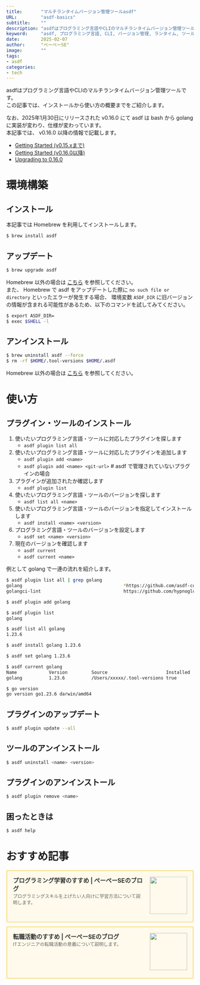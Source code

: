 ```yaml
---
title:       "マルチランタイムバージョン管理ツールasdf"
URL:         "asdf-basics"
subtitle:    ""
description: "asdfはプログラミング言語やCLIのマルチランタイムバージョン管理ツールです。この記事では、インストールから使い方の概要までをご紹介します。"
keyword:     "asdf, プログラミング言語, CLI, バージョン管理, ランタイム, ツール"
date:        2025-02-07
author:      "ぺーぺーSE"
image:       ""
tags:
- asdf
categories:
- tech
---
```


asdfはプログラミング言語やCLIのマルチランタイムバージョン管理ツールです。  
この記事では、インストールから使い方の概要までをご紹介します。

なお、2025年1月30日にリリースされた v0.16.0 にて asdf は bash から golang に実装が変わり、仕様が変わっています。  
本記事では、 v0.16.0 以降の情報で記載します。

- [Getting Started (v0.15.xまで)](https://asdf-vm.com/guide/upgrading-to-v0-16.html)
- [Getting Started (v0.16.0以降)](https://asdf-vm.com/guide/getting-started.html)
- [Upgrading to 0.16.0](https://asdf-vm.com/guide/upgrading-to-v0-16.html)

<!--more-->

# 環境構築

## インストール

本記事では Homebrew を利用してインストールします。

```bash
$ brew install asdf
```

## アップデート

```bash
$ brew upgrade asdf
```

Homebrew 以外の場合は [こちら](https://asdf-vm.com/manage/core.html#update) を参照してください。  
また、 Homebrew で asdf をアップデートした際に `no such file or directory` といったエラーが発生する場合、 環境変数 `ASDF_DIR` に旧バージョンの情報が含まれる可能性があるため、以下のコマンドを試してみてください。

```bash
$ export ASDF_DIR=
$ exec $SHELL -l
```

## アンインストール

```bash
$ brew uninstall asdf --force
$ rm -rf $HOME/.tool-versions $HOME/.asdf
```

Homebrew 以外の場合は [こちら](https://asdf-vm.com/manage/core.html#uninstall) を参照してください。

# 使い方

## プラグイン・ツールのインストール

1. 使いたいプログラミング言語・ツールに対応したプラグインを探します
    - `asdf plugin list all`
2. 使いたいプログラミング言語・ツールに対応したプラグインを追加します
    - `asdf plugin add <name>`
    - `asdf plugin add <name> <git-url>` # asdf で管理されていないプラグインの場合
3. プラグインが追加されたか確認します
    - `asdf plugin list`
4. 使いたいプログラミング言語・ツールのバージョンを探します
    - `asdf list all <name>`
5. 使いたいプログラミング言語・ツールのバージョンを指定してインストールします
    - `asdf install <name> <version>`
6. プログラミング言語・ツールのバージョンを設定します
    - `asdf set <name> <version>`
7. 現在のバージョンを確認します
    - `asdf current`
    - `asdf current <name>`

例として golang で一連の流れを紹介します。

```bash
$ asdf plugin list all | grep golang
golang                                      *https://github.com/asdf-community/asdf-golang.git
golangci-lint                               https://github.com/hypnoglow/asdf-golangci-lint.git

$ asdf plugin add golang

$ asdf plugin list
golang

$ asdf list all golang
1.23.6

$ asdf install golang 1.23.6

$ asdf set golang 1.23.6

$ asdf current golang
Name            Version         Source                      Installed
golang          1.23.6          /Users/xxxxx/.tool-versions true

$ go version
go version go1.23.6 darwin/amd64
```

## プラグインのアップデート

```bash
$ asdf plugin update --all
```

## ツールのアンインストール

```bash
$ asdf uninstall <name> <version>
```

## プラグインのアンインストール

```bash
$ asdf plugin remove <name>
```

## 困ったときは

```bash
$ asdf help
```

# おすすめ記事

<!-- プログラミング学習のすすめ -->
<div class="blogcardfu" style="width:auto;max-width:9999px;border:3px solid #FBE599;border-radius:3px;margin:10px 0;padding:15px;line-height:1.4;text-align:left;background:#FFFAEB;"><a href="https://blog.pepese.com/article-programing-learning" target="_blank" style="display:block;text-decoration:none;"><span class="blogcardfu-image" style="float:right;width:100px;padding:0 0 0 10px;margin:0 0 5px 5px;"><img src="https://images.weserv.nl/?w=100&url=ssl:blog.pepese.com/img/yaruwo.gif" width="100" style="width:100%;height:auto;max-height:100px;min-width:0;border:0 none;margin:0;"></span><br style="display:none"><span class="blogcardfu-title" style="font-size:112.5%;font-weight:700;color:#333333;margin:0 0 5px 0;">プログラミング学習のすすめ | ぺーぺーSEのブログ</span><br><span class="blogcardfu-content" style="font-size:87.5%;font-weight:400;color:#666666;">プログラミングスキルを上げたい人向けに学習方法について説明します。</span><br><span style="clear:both;display:block;overflow:hidden;height:0;">&nbsp;</span></a></div>

<!-- 転職活動のすすめ -->
<div class="blogcardfu" style="width:auto;max-width:9999px;border:3px solid #FBE599;border-radius:3px;margin:10px 0;padding:15px;line-height:1.4;text-align:left;background:#FFFAEB;"><a href="https://blog.pepese.com/article-job-changing" target="_blank" style="display:block;text-decoration:none;"><span class="blogcardfu-image" style="float:right;width:100px;padding:0 0 0 10px;margin:0 0 5px 5px;"><img src="https://images.weserv.nl/?w=100&url=ssl:blog.pepese.com/img/yaruwo.gif" width="100" style="width:100%;height:auto;max-height:100px;min-width:0;border:0 none;margin:0;"></span><br style="display:none"><span class="blogcardfu-title" style="font-size:112.5%;font-weight:700;color:#333333;margin:0 0 5px 0;">転職活動のすすめ | ぺーぺーSEのブログ</span><br><span class="blogcardfu-content" style="font-size:87.5%;font-weight:400;color:#666666;">ITエンジニアの転職活動の意義について説明します。</span><br><span style="clear:both;display:block;overflow:hidden;height:0;">&nbsp;</span></a></div>